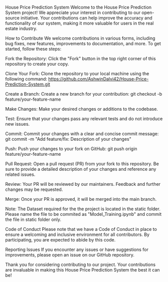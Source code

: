 House Price Prediction System
Welcome to the House Price Prediction System project! We appreciate your interest in contributing to our open-source initiative. Your contributions can help improve the accuracy and functionality of our system, making it more valuable for users in the real estate industry.

How to Contribute
We welcome contributions in various forms, including bug fixes, new features, improvements to documentation, and more. To get started, follow these steps:

Fork the Repository: Click the "Fork" button in the top right corner of this repository to create your copy.

Clone Your Fork: Clone the repository to your local machine using the following command:
https://github.com/AshwinDalvi42/House-Price-Prediction-System.git

Create a Branch: Create a new branch for your contribution:
git checkout -b feature/your-feature-name

Make Changes: Make your desired changes or additions to the codebase.

Test: Ensure that your changes pass any relevant tests and do not introduce new issues.

Commit: Commit your changes with a clear and concise commit message:
git commit -m "Add feature/fix: Description of your changes"

Push: Push your changes to your fork on GitHub:
git push origin feature/your-feature-name

Pull Request: Open a pull request (PR) from your fork to this repository. Be sure to provide a detailed description of your changes and reference any related issues.

Review: Your PR will be reviewed by our maintainers. Feedback and further changes may be requested.

Merge: Once your PR is approved, it will be merged into the main branch.

Note: The Dataset required  for the the project is located in the static folder. Please name the file to be commited as "Model_Training.ipynb" and commit the file in static folder only.

Code of Conduct
Please note that we have a Code of Conduct in place to ensure a welcoming and inclusive environment for all contributors. By participating, you are expected to abide by this code.

Reporting Issues
If you encounter any issues or have suggestions for improvements, please open an issue on our GitHub repository.

Thank you for considering contributing to our project. Your contributions are invaluable in making this House Price Prediction System the best it can be!

